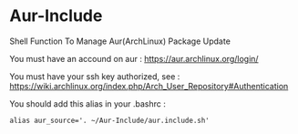 # Aur-Include
Shell Function To Manage Aur(ArchLinux) Package Update

You must have an accound on aur : https://aur.archlinux.org/login/

You must have your ssh key authorized, see : https://wiki.archlinux.org/index.php/Arch_User_Repository#Authentication

You should add this alias in your .bashrc :

```shell
alias aur_source='. ~/Aur-Include/aur.include.sh'
```





